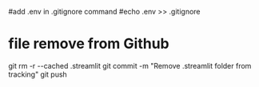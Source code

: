 #add .env in .gitignore command
#echo .env >> .gitignore


# file remove from Github
git rm -r --cached .streamlit
git commit -m "Remove .streamlit folder from tracking"
git push
